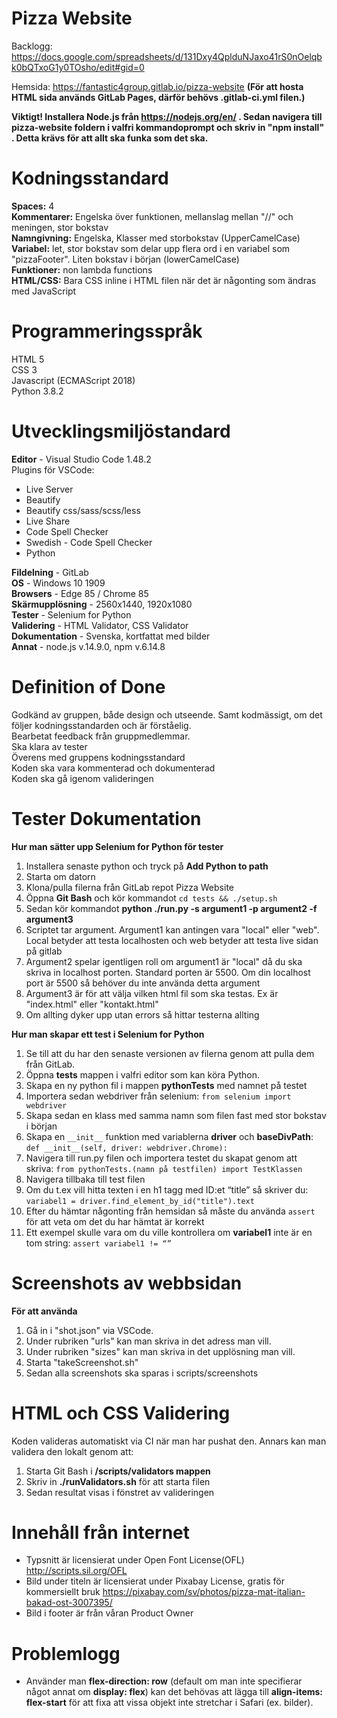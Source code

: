 # Pizza Website

Backlogg: https://docs.google.com/spreadsheets/d/131Dxy4QplduNJaxo41rS0nOelqbk0bQTxoG1y0TOsho/edit#gid=0

Hemsida: https://fantastic4group.gitlab.io/pizza-website
**(För att hosta HTML sida används GitLab Pages, därför behövs .gitlab-ci.yml filen.)**

**Viktigt! Installera Node.js från https://nodejs.org/en/ . Sedan navigera till pizza-website foldern i valfri kommandoprompt och skriv in "npm install" . Detta krävs för att allt ska funka som det ska.**

# Kodningsstandard
**Spaces:** 4
<br>
**Kommentarer:** Engelska över funktionen, mellanslag mellan "//" och meningen, stor bokstav
<br>
**Namngivning:** Engelska, Klasser med storbokstav (UpperCamelCase)
<br>
**Variabel:** let, stor bokstav som delar upp flera ord i en variabel som "pizzaFooter". Liten bokstav i början (lowerCamelCase)
<br>
**Funktioner:** non lambda functions
<br>
**HTML/CSS:** Bara CSS inline i HTML filen när det är någonting som ändras med JavaScript

# Programmeringsspråk
HTML 5
<br>
CSS 3
<br>
Javascript (ECMAScript 2018)
<br>
Python 3.8.2

# Utvecklingsmiljöstandard
**Editor** - Visual Studio Code 1.48.2
<br>
Plugins för VSCode: 
- Live Server
- Beautify
- Beautify css/sass/scss/less
- Live Share
- Code Spell Checker
- Swedish - Code Spell Checker
- Python

**Fildelning** - GitLab
<br>
**OS** - Windows 10 1909
<br>
**Browsers** - Edge 85 / Chrome 85
<br>
**Skärmupplösning** - 2560x1440, 1920x1080
<br>
**Tester** - Selenium for Python
<br>
**Validering** - HTML Validator, CSS Validator
<br>
**Dokumentation** - Svenska, kortfattat med bilder
<br>
**Annat** - node.js v.14.9.0, npm v.6.14.8


# Definition of Done
Godkänd av gruppen, både design och utseende. Samt kodmässigt, om det följer kodningsstandarden och är förståelig.
<br>
Bearbetat feedback från gruppmedlemmar.
<br>
Ska klara av tester
<br>
Överens med gruppens kodningsstandard
<br>
Koden ska vara kommenterad och dokumenterad
<br>
Koden ska gå igenom valideringen


# Tester Dokumentation
**Hur man sätter upp Selenium for Python för tester**
1. Installera senaste python och tryck på **Add Python to path**
1. Starta om datorn
1. Klona/pulla filerna från GitLab repot Pizza Website
1. Öppna **Git Bash** och kör kommandot `cd tests && ./setup.sh`
1. Sedan kör kommandot **python ./run.py -s argument1 -p argument2 -f argument3**
1. Scriptet tar argument. Argument1 kan antingen vara "local" eller "web". Local betyder att testa localhosten och web betyder att testa live sidan på gitlab
1. Argument2 spelar igentligen roll om argument1 är "local" då du ska skriva in localhost porten. Standard porten är 5500. Om din localhost port är 5500 så behöver du inte använda detta argument
1. Argument3 är för att välja vilken html fil som ska testas. Ex är "index.html" eller "kontakt.html"
1. Om allting dyker upp utan errors så hittar testerna allting
 
**Hur man skapar ett test i Selenium for Python**
1. Se till att du har den senaste versionen av filerna genom att pulla dem från GitLab.
1. Öppna **tests** mappen i valfri editor som kan köra Python. 
1. Skapa en ny python fil i mappen **pythonTests** med namnet på testet
1. Importera sedan webdriver från selenium: `from selenium import webdriver`
1. Skapa sedan en klass med samma namn som filen fast med stor bokstav i början
1. Skapa en `__init__` funktion med variablerna **driver** och **baseDivPath**: `def __init__(self, driver: webdriver.Chrome):`
1. Navigera till run.py filen och importera testet du skapat genom att skriva: `from pythonTests.(namn på testfilen) import TestKlassen`
1. Navigera tillbaka till test filen
1. Om du t.ex vill hitta texten i en h1 tagg med ID:et “title” så skriver du: 
`variabel1 = driver.find_element_by_id("title").text`
1. Efter du hämtar någonting från hemsidan så måste du använda `assert` för att veta om det du har hämtat är korrekt
1. Ett exempel skulle vara om du ville kontrollera om **variabel1** inte är en tom string: `assert variabel1 != “”`

# Screenshots av webbsidan
**För att använda**
1.  Gå in i "shot.json" via VSCode.
1.  Under rubriken "urls" kan man skriva in det adress man vill.
1.  Under rubriken "sizes" kan man skriva in det upplösning man vill.
1.  Starta "takeScreenshot.sh"
1.  Sedan alla screenshots ska sparas i scripts/screenshots

# HTML och CSS Validering
Koden valideras automatiskt via CI när man har pushat den. Annars kan man validera den lokalt genom att:
1. Starta Git Bash i **/scripts/validators mappen**
1. Skriv in **./runValidators.sh** för att starta filen
1. Sedan resultat visas i fönstret av valideringen

# Innehåll från internet

- Typsnitt är licensierat under Open Font License(OFL) http://scripts.sil.org/OFL
- Bild under titeln är licensierat under Pixabay License, gratis för kommersiellt bruk https://pixabay.com/sv/photos/pizza-mat-italian-bakad-ost-3007395/
- Bild i footer är från våran Product Owner

# Problemlogg 

- Använder man **flex-direction: row** (default om man inte specifierar något annat om **display: flex**) kan det behövas att lägga till **align-items: flex-start** för att fixa att vissa objekt inte stretchar i Safari (ex. bilder).
